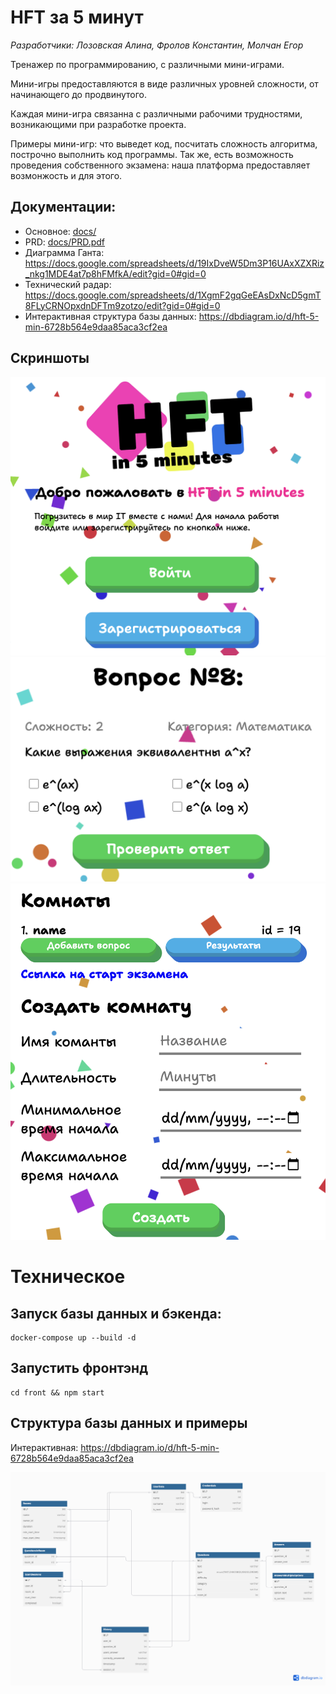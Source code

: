 # HFT за 5 минут

*Разработчики: Лозовская Алина, Фролов Константин, Молчан Егор*

Тренажер по программированию, с различными мини-играми.

Мини-игры предоставляются в виде различных уровней сложности, от начинающего до продвинутого.

Каждая мини-игра связанна с различными рабочими трудностями, возникающими при разработке проекта.

Примеры мини-игр: что выведет код, посчитать сложность алгоритма, построчно выполнить код программы. Так же, есть возможность проведения собственного экзамена: наша платформа предоставляет возмонжость и для этого.

## Документации:
- Основное: [docs/](./docs/)
- PRD: [docs/PRD.pdf](docs/PRD.pdf)
- Диаграмма Ганта: https://docs.google.com/spreadsheets/d/19IxDveW5Dm3P16UAxXZXRiz_nkg1MDE4at7p8hFMfkA/edit?gid=0#gid=0
- Технический радар: https://docs.google.com/spreadsheets/d/1XgmF2gqGeEAsDxNcD5gmT8FLyCRNOpxdnDFTm9zotzo/edit?gid=0#gid=0
- Интерактивная структура базы данных: https://dbdiagram.io/d/hft-5-min-6728b564e9daa85aca3cf2ea

## Скриншоты

![Регистрация и логин](/docs/screenshots/login-screen.png) 
![Вопросы](/docs/screenshots/question.png) 
![Создание экзаменационной комнаты](/docs/screenshots/room.png) 

# Техническое

## Запуск базы данных и бэкенда:

```
docker-compose up --build -d
```

## Запустить фронтэнд

```
cd front && npm start
```

## Структура базы данных и примеры

Интерактивная: https://dbdiagram.io/d/hft-5-min-6728b564e9daa85aca3cf2ea

![Структура базы данных](/docs/hft-5-min.png) 
